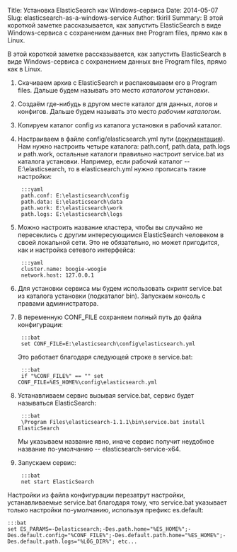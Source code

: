 Title: Установка ElasticSearch как Windows-сервиса
Date: 2014-05-07
Slug: elasticsearch-as-a-windows-service
Author: tkirill
Summary: В этой короткой заметке рассказывается, как запустить ElasticSearch в виде Windows-сервиса с сохранением данных вне Program files, прямо как в Linux.

В этой короткой заметке рассказывается, как запустить ElasticSearch в виде Windows-сервиса с сохранением данных вне Program files, прямо как в Linux.

1. Скачиваем архив с ElasticSearch и распаковываем его в Program files.  Дальше будем называть это место *каталогом установки*.

2. Создаём где-нибудь в другом месте каталог для данных, логов и конфигов.  Дальше будем называть это место *рабочим каталогом*.

3. Копируем каталог config из каталога установки в рабочий каталог.

4. Настраиваем в файле config/elasticsearch.yml пути ([документация](http://www.elasticsearch.org/guide/en/elasticsearch/reference/current/setup-dir-layout.html)).  Нам нужно настроить четыре каталога: path.conf, path.data, path.logs и path.work, остальные каталоги правильно настроит service.bat из каталога установки.  Например, если рабочий каталог -- E:\elasticsearch, то в elasticsearch.yml нужно прописать такие настройки:

        :::yaml
        path.conf: E:\elasticsearch\config
        path.data: E:\elasticsearch\data
        path.work: E:\elasticsearch\work
        path.logs: E:\elasticsearch\logs

5. Можно настроить название кластера, чтобы вы случайно не пересеклись с другим интересующимся ElasticSearch человеком в своей локальной сети.  Это не обязательно, но может пригодится, как и настройка сетевого интерфейса:

        :::yaml
        cluster.name: boogie-woogie
        network.host: 127.0.0.1

6. Для установки сервиса мы будем использовать скрипт service.bat из каталога установки (подкаталог bin).  Запускаем консоль с правами администратора.
7. В переменную CONF_FILE сохраняем полный путь до файла конфигурации:

        :::bat
        set CONF_FILE=E:\elasticsearch\config\elasticsearch.yml
    
    Это работает благодаря следующей строке в service.bat:
    
        :::bat
        if "%CONF_FILE%" == "" set CONF_FILE=%ES_HOME%\config\elasticsearch.yml

8. Устанавливаем сервис вызывая service.bat, сервис будет называться ElasticSearch:

        :::bat
        \Program Files\elasticsearch-1.1.1\bin\service.bat install ElasticSearch
    
    Мы указываем название явно, иначе сервис получит неудобное название по-умолчанию -- elasticsearch-service-x64.

9. Запускаем сервис:

        :::bat
        net start ElasticSearch

Настройки из файла конфигурации перезатрут настройки, устанавливаемые service.bat благодаря тому, что service.bat указывает только настройки по-умолчанию, используя префикс es.default:

    :::bat
    set ES_PARAMS=-Delasticsearch;-Des.path.home="%ES_HOME%";-Des.default.config="%CONF_FILE%";-Des.default.path.home="%ES_HOME%";-Des.default.path.logs="%LOG_DIR%"; etc...